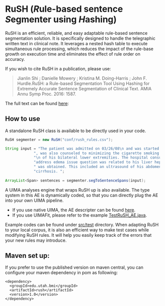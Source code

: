 # RuSH (*R*ule-based sentence *S*egmenter using *H*ashing)

RuSH is an efficient, reliable, and easy adaptable rule-based sentence segmentation
solution. It is specifically designed to handle the telegraphic written text in clinical note. It leverages a nested
hash table to execute simultaneous rule processing, which reduces the impact of the rule-base growth
on execution time and eliminates the effect of rule order on accuracy. 

If you wish to cite RuSH in a publication, please use:

>Jianlin Shi ; Danielle Mowery ; Kristina M. Doing-Harris ; John F. Hurdle.RuSH: a Rule-based Segmentation Tool Using Hashing for Extremely Accurate Sentence Segmentation of Clinical Text. AMIA Annu Symp Proc. 2016: 1587. 

The full text can be found [here](https://knowledge.amia.org/amia-63300-1.3360278/t005-1.3362920/f005-1.3362921/2495498-1.3363244/2495498-1.3363247?timeStamp=1479743941616):




## How to use

A standalone RuSH class is available to be directly used in your code. 

```java
RuSH segmenter = new RuSH("conf/rush_rules.csv");

String input = "The patient was admitted on 03/26/08\n and was started on IV antibiotics elevation" +
             ", was also counseled to minimizing the cigarette smoking. The patient had edema\n\n" +
             "\n of his bilateral lower extremities. The hospital consult was also obtained to " +
             "address edema issue question was related to his liver hepatitis C. Hospital consult" +
             " was obtained. This included an ultrasound of his abdomen, which showed just mild " +
             "cirrhosis. ";
                
ArrayList<Span> sentences = segmenter.segToSentenceSpans(input);
```

A UIMA analyses engine that wraps RuSH up is also
available. The type system in this AE is dynamically coded, so that you can directly plug the AE into your own UIMA pipeline.
- If you use native UIMA, the AE descripter can be found [here](https://github.com/jianlins/RuSH/blob/master/desc/RuSH_aeDescriptor.xml).
- If you use UIMAFit, please refer to the example [TestRuSH_AE.java](https://github.com/jianlins/RuSH/blob/master/src/test/java/edu/utah/bmi/RuSH/TestRuSH_AE.java).

Example codes can be found under [src/test](https://github.com/jianlins/RuSH/tree/master/src/test/java/edu/utah/bmi) directory. When adapting RuSH to your local corpus, it is also an efficient way to make 
test cases while modifying RuSH rules. It will help you easily keep track of the errors that your new rules may introduce.


## Maven set up:

If you prefer to use the published version on maven central, you can configure your maven dependency in pom as following:
```
<dependency>
  <groupId>edu.utah.bmi</groupId>
  <artifactId>rush</artifactId>
  <version>1.0</version>
</dependency>
```

